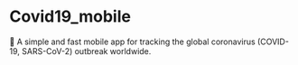 # Covid19_mobile
🦠 A simple and fast mobile app for tracking the global coronavirus (COVID-19, SARS-CoV-2) outbreak worldwide.

